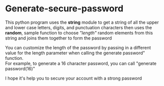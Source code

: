 # Generate-secure-password
This python program uses the **string** module to get a string of all the upper and lower case letters, digits, and punctuation characters then uses the **random**, sample function to choose <i>"length"</i> random elements from this string and joins them together to form the password <br>
<p>You can customize the length of the password by passing in a different value for the length parameter when calling the generate password" function. <br> For example, to generate a 16 character password, you can call "generate password(16)"
</p>
I hope it's help you to secure your account with a strong password 
